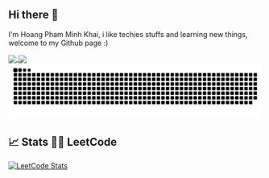 ## Hi there 👋
I'm Hoang Pham Minh Khai, i like techies stuffs and learning new things, welcome to my Github page :)

<a href="https://github.com/khai-pi/github-readme-stats">
  <img height=180 align="center" src="https://github-readme-stats.vercel.app/api?username=khai-pi&show_icons=true" />
</a>
<a href="https://github.com/khai-pi/convoychat">
  <img height=180 align="center" src="https://github-readme-stats.vercel.app/api/top-langs?username=khai-pi&layout=compact&langs_count=8&card_width=320" />
</a>


<picture>
  <source
    media="(prefers-color-scheme: dark)"
    srcset="https://raw.githubusercontent.com/platane/snk/output/github-contribution-grid-snake-dark.svg"
  />
  <source
    media="(prefers-color-scheme: light)"
    srcset="https://raw.githubusercontent.com/platane/snk/output/github-contribution-grid-snake.svg"
  />
  <img
    alt="github contribution grid snake animation"
    src="https://raw.githubusercontent.com/platane/snk/output/github-contribution-grid-snake.svg"
  />
</picture>

## :chart_with_upwards_trend:	 Stats 👨‍💻 LeetCode

[![LeetCode Stats](https://leetcard.jacoblin.cool/khai-pi?theme=light&font=Baloo%202&ext=activity&cache=0)](https://leetcode.com/khai-pi/)

<!--
**khai-pi/khai-pi** is a ✨ _special_ ✨ repository because its `README.md` (this file) appears on your GitHub profile.

Here are some ideas to get you started:

- 🔭 I’m currently working on ...
- 🌱 I’m currently learning ...
- 👯 I’m looking to collaborate on ...
- 🤔 I’m looking for help with ...
- 💬 Ask me about ...
- 📫 How to reach me: ...
- 😄 Pronouns: ...
- ⚡ Fun fact: ...
-->
